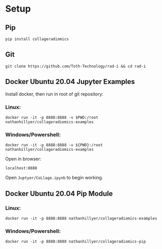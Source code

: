 # Setup

## Pip
```
pip install collageradiomics
```

## Git

```
git clone https://github.com/Toth-Technology/rad-i && cd rad-i
```

## Docker Ubuntu 20.04 Jupyter Examples

Install docker, then run in root of git repository:
### Linux:
```
docker run -it -p 8888:8888 -v $PWD:/root nathanhillyer/collageradiomics-examples
```
### Windows/Powershell:
```
docker run -it -p 8888:8888 -v ${PWD}:/root nathanhillyer/collageradiomics-examples
```

Open in browser:
```
localhost:8888
```

Open `Juptyer/CoLlage.ipynb` to begin working.

## Docker Ubuntu 20.04 Pip Module

### Linux:
```
docker run -it -p 8888:8888 nathanhillyer/collageradiomics-examples
```
### Windows/Powershell:
```
docker run -it -p 8888:8888 nathanhillyer/collageradiomics-pip
```
